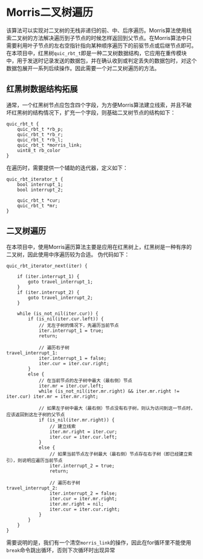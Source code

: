 # Morris二叉树遍历

该算法可以实现对二叉树的无栈非递归的前、中、后序遍历。Morris算法使用线索二叉树的方法解决遍历到子节点的时候怎样返回到父节点。在Morris算法中只需要利用叶子节点的左右空指针指向某种顺序遍历下的前驱节点或后继节点即可。
在本项目中，红黑树`quic_rbt_t`即是一种二叉树数据结构，它应用在重传模块中，用于发送时记录发送的数据包，并在确认收到或判定丢失的数据包时，对这个数据包展开一系列后续操作。因此需要一个对二叉树遍历的方法。

## 红黑树数据结构拓展
通常，一个红黑树节点应包含四个字段，为方便Morris算法建立线索，并且不破坏红黑树的结构情况下，扩充一个字段，则基础二叉树节点的结构如下：
```
quic_rbt_t {
    quic_rbt_t *rb_p;
    quic_rbt_t *rb_r;
    quic_rbt_t *rb_l;
    quic_rbt_t *morris_link;
    uint8_t rb_color
}
```

在遍历时，需要提供一个辅助的迭代器，定义如下：
```
quic_rbt_iterator_t {
    bool interrupt_1;
    bool interrupt_2;

    quic_rbt_t *cur;
    quic_rbt_t *mr;
}
```

## 二叉树遍历

在本项目中，使用Morris遍历算法主要是应用在红黑树上，红黑树是一种有序的二叉树，因此使用中序遍历较为合适。
伪代码如下：

```
quic_rbt_iterator_next(iter) {

    if (iter.interrupt_1) {
        goto travel_interrupt_1;
    }
    if (iter.interrupt_2) {
        goto travel_interrupt_2;
    }

    while (is_not_nil(iter.cur)) {
        if (is_nil(iter.cur.left)) {
            // 无左子树的情况下，先遍历当前节点
            iter.interrupt_1 = true;
            return;

            // 遍历右子树
travel_interrupt_1:
            iter.interrupt_1 = false;
            iter.cur = iter.cur.right;
        }
        else {
            // 在当前节点的左子树中最大（最右侧）节点
            iter.mr = iter.cur.left;
            while (is_not_nil(iter.mr.right) && iter.mr.right != iter.cur) iter.mr = iter.mr.right;

            // 如果左子树中最大（最右侧）节点没有右子树，则认为访问到这一节点时，应该返回到这左子树的父节点
            if (is_nil(iter.mr.right)) {
                // 建立线索
                iter.mr.right = iter.cur;
                iter.cur = iter.cur.left;
            }
            else {
                // 如果当前节点左子树最大（最右侧）节点存在右子树（即已经建立索引），则说明应遍历当前节点
                iter.interrupt_2 = true;
                return;

                // 遍历右子树
travel_interrupt_2:
                iter.interrupt_2 = false;
                iter.cur = iter.mr.right;
                iter.mr.right = nil;
                iter.cur = iter.cur.right;
            }
        }
    }
}
```

需要说明的是，我们有一个清空`morris_link`的操作，因此在for循环里不能使用`break`命令跳出循环，否则下次循环时出现异常
